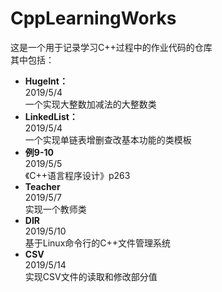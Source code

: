 # **CppLearningWorks**
这是一个用于记录学习C++过程中的作业代码的仓库  
其中包括：  
* **HugeInt：**   
    2019/5/4  
    一个实现大整数加减法的大整数类
* **LinkedList：**    
    2019/5/4  
    一个实现单链表增删查改基本功能的类模板
* **例9-10**  
    2019/5/5  
    《C++语言程序设计》p263  
* **Teacher**  
    2019/5/7  
    实现一个教师类
* **DIR**  
    2019/5/10  
    基于Linux命令行的C++文件管理系统  
* **CSV**   
    2019/5/14   
    实现CSV文件的读取和修改部分值  
